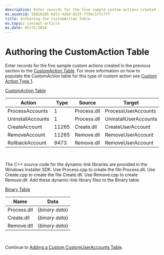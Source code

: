```yaml
---
description: Enter records for the five sample custom actions created in the previous section to the CustomAction Table. For more information on how to populate the CustomAction table for this type of custom action see Custom Action Type 1.
ms.assetid: 56828105-bd72-426d-833f-f756c577c77f
title: Authoring the CustomAction Table
ms.topic: concept-article
ms.date: 05/31/2018
---
```


# Authoring the CustomAction Table

Enter records for the five sample custom actions created in the previous section to the [CustomAction Table](customaction-table.md). For more information on how to populate the CustomAction table for this type of custom action see [Custom Action Type 1](custom-action-type-1.md).

[CustomAction Table](customaction-table.md)



| Action            | Type  | Source      | Target                |
|-------------------|-------|-------------|-----------------------|
| ProcessAccounts   | 1     | Process.dll | ProcessUserAccounts   |
| UninstallAccounts | 1     | Process.dll | UninstallUserAccounts |
| CreateAccount     | 11265 | Create.dll  | CreateUserAccount     |
| RemoveAccount     | 11265 | Remove.dll  | RemoveUserAccount     |
| RollbackAccount   | 9473  | Remove.dll  | RemoveUserAccount     |



 

The C++ source code for the dynamic-link libraries are provided in the Windows Installer SDK. Use Process.cpp to create the file Process.dll. Use Create.cpp to create the file Create.dll. Use Remove.cpp to create Remove.dll. Add these dynamic-link library files to the Binary table.

[Binary Table](binary-table.md)



| Name        | Data            |
|-------------|-----------------|
| Process.dll | {*binary data*} |
| Create.dll  | {*binary data*} |
| Remove.dll  | {*binary data*} |



 

Continue to [Adding a Custom CustomUserAccounts Table](adding-a-custom-customuseraccounts-table.md).

 

 



